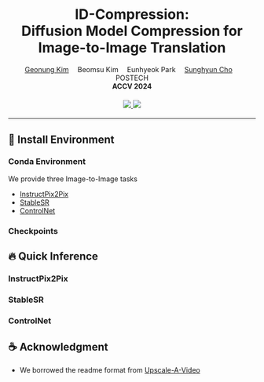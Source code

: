 <div align="center">

<h1>
    ID-Compression:<br> 
    Diffusion Model Compression for Image-to-Image Translation
</h1>

<div>
    <a href='https://kimgeonung.github.io/' target='_blank'>Geonung Kim</a>&emsp;
    <a target='_blank'>Beomsu Kim</a>&emsp;
    <a target='_blank'>Eunhyeok Park</a>&emsp;
    <a href='https://www.scho.pe.kr/' target='_blank'>Sunghyun Cho</a>&emsp;
</div>
<div>
    POSTECH
</div>

<div>
    <strong>ACCV 2024 </strong>
</div>

<div>
    <h4 align="center">
        <a href="https://kimgeonung.github.io/id-compression/" target='_blank'>
        <img src="https://img.shields.io/badge/🐳-Project%20Page-blue">
        </a>
        <a href="https://arxiv.org/abs/2401.17547" target='_blank'>
        <img src="https://img.shields.io/badge/arXiv-2312.06640-b31b1b.svg">
        </a>
    </h4>
</div>

---
</div>

## 🔧 Install Environment

### Conda Environment

We provide three Image-to-Image tasks

- [InstructPix2Pix](https://github.com/timothybrooks/instruct-pix2pix/tree/main)
- [StableSR](https://github.com/IceClear/StableSR)
- [ControlNet](https://github.com/lllyasviel/ControlNet )

### Checkpoints

## 🔥 Quick Inference

### InstructPix2Pix

### StableSR

### ControlNet

## ☕️ Acknowledgment

- We borrowed the readme format from [Upscale-A-Video](https://github.com/sczhou/Upscale-A-Video) 

